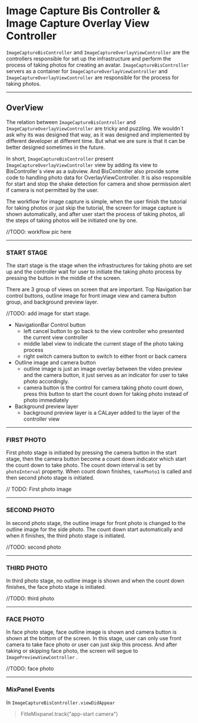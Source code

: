 # Image Capture Bis Controller & Image Capture Overlay View Controller

`ImageCaptureBisController` and `ImageCaptureOverlayViewController` are the controllers responsible for set up the infrastructure and perform the process of taking photos for creating an avatar. `ImageCaptureBisController` servers as a container for `ImageCaptureOverlayViewController` and `ImageCaptureOverlayViewController` are responsible for the process for taking photos.

---

## OverView

The relation between `ImageCaptureBisController` and `ImageCaptureOverlayViewController` are tricky and puzzling. We wouldn\`t ask why its was designed that way, as it was designed and implemented by different developer at different time. But what we are sure is that it can be better designed sometimes in the future.

In short, `ImageCaptureBisController` present `ImageCaptureOverlayViewController` view by adding its view to BisController\`s view as a subview. And BisController also provide some code to handling photo data for OverlayViewController. It is also responsible for start and stop the shake detection for camera and show permission alert if camera is not permitted by the user.

The workflow for image capture is simple, when the user finish the tutorial for taking photos or just skip the tutorial, the screen for image capture is shown automatically, and after user start the process of taking photos, all the steps of taking photos will be initiated one by one.

//TODO: workflow pic here

---

### START STAGE

The start stage is the stage when the infrastructures for taking photo are set up and the controller wait for user to initiate the taking photo process by pressing the button in the middle of the screen.

There are 3 group of views on screen that are important. Top Navigation bar control buttons, outline image for front image view and camera button group, and background preview layer.

//TODO: add image for start stage.

* NavigationBar Control button
  * left cancel button to go back to the view controller who presented the current view controller
  * middle label view to indicate the current stage of the photo taking process
  * right switch camera button to switch to either front or back camera
* Outline image and camera button
  * outline image is just an image overlay between the video preview and the camera button, it just serves as an indicator for user to take photo accordingly.
  * camera button is the control for camera taking photo count down, press this button to start the count down for taking photo instead of photo immediately
* Background preview layer
  * background preview layer is a CALayer added to the layer of the controller view

---

### FIRST PHOTO

First photo stage is initiated by pressing the camera button in the start stage,  then the camera button  become a count down indicator which start the count down to take photo. The count down interval is set by `photoInterval` property. When count down finishes, `takePhoto1` is called and then second photo stage is initiated.

// TODO: First photo image

---

### SECOND PHOTO

In second photo stage, the outline image for front photo is changed to the outline image for the side photo. The count down start automatically and when it finishes, the third photo stage is initiated.

//TODO: second photo

---

### THIRD PHOTO

In third photo stage, no outline image is shown and when the count down finishes, the face photo stage is initiated.

//TODO: third photo

---

### FACE PHOTO

In face photo stage, face outline image is shown and camera button is shown at the bottom of the screen. In this stage, user can only use front camera to take face photo or user can just skip this process. And after taking or skipping face photo, the screen will segue to `ImagePreviewViewController` .

//TODO: face photo

---

### MixPanel Events

In `ImageCaptureBisController.viewDidAppear`

> FitleMixpanel.track\("app-start camera"\)



